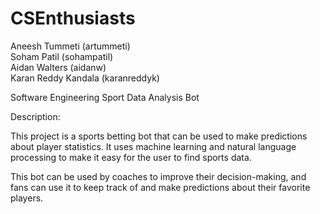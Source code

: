 # CSEnthusiasts

Aneesh Tummeti (artummeti) <br>
Soham Patil (sohampatil) <br>
Aidan Walters (aidanw) <br>
Karan Reddy Kandala (karanreddyk) <br>

Software Engineering 
Sport Data Analysis Bot

Description:

This project is a sports betting bot that can be used to make predictions about player statistics. It uses machine learning and natural language processing to make it easy for the user to find sports data.

This bot can be used by coaches to improve their decision-making, and fans can use it to keep track of and make predictions about their favorite players.
  
